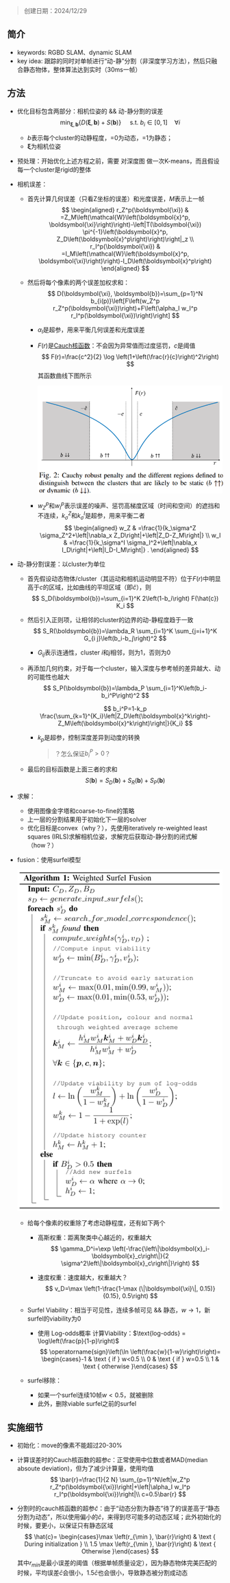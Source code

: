 > 创建日期：2024/12/29

## 简介

- keywords: RGBD SLAM、dynamic SLAM
- key idea: 跟踪的同时对单帧进行“动-静”分割（非深度学习方法），然后只融合静态物体，整体算法达到实时（30ms一帧）

## 方法

- 优化目标包含两部分：相机位姿的 && 动-静分割的误差
    $$
    \min _{\boldsymbol{\xi}, \boldsymbol{b}}\{D(\boldsymbol{\xi}, \boldsymbol{b})+S(\boldsymbol{b})\} \quad \text { s.t. } b_i \in[0,1] \quad \forall i
    $$

    - $b$表示每个cluster的动静程度，=0为动态，=1为静态；
    - $\boldsymbol{\xi}$为相机位姿

- 预处理：开始优化上述方程之前，需要 对深度图 做一次K-means，而且假设每一个cluster是rigid的整体

- 相机误差：

    - 首先计算几何误差（只看Z坐标的误差）和光度误差，$M$表示上一帧
        $$
        \begin{aligned}
        r_Z^p(\boldsymbol{\xi}) & =Z_M\left(\mathcal{W}\left(\boldsymbol{x}^p, \boldsymbol{\xi}\right)\right)-\left|T(\boldsymbol{\xi}) \pi^{-1}\left(\boldsymbol{x}^p, Z_D\left(\boldsymbol{x}^p\right)\right)\right|_z \\
        r_I^p(\boldsymbol{\xi}) & =I_M\left(\mathcal{W}\left(\boldsymbol{x}^p, \boldsymbol{\xi}\right)\right)-I_D\left(\boldsymbol{x}^p\right)
        \end{aligned}
        $$

    - 然后将每个像素的两个误差加权求和：
        $$
        D(\boldsymbol{\xi}, \boldsymbol{b})=\sum_{p=1}^N b_{i(p)}\left[F\left(w_Z^p r_Z^p(\boldsymbol{\xi})\right)+F\left(\alpha_I w_I^p r_I^p(\boldsymbol{\xi})\right)\right]
        $$

        - $\alpha_I$是超参，用来平衡几何误差和光度误差

        - $F(r)$是[Cauch核函数](https://arxiv.org/pdf/2302.07238)：不会因为异常值而过度惩罚，$c$是阈值
            $$
            F(r)=\frac{c^2}{2} \log \left(1+\left(\frac{r}{c}\right)^2\right)
            $$
            其函数曲线下图所示

            ![image-20241229233521414](images/image-20241229233521414.png)

        - $w_Z^p$和$w_I^p$表示误差的噪声、惩罚高梯度区域（时间和空间）的遮挡和不连续，$k_\sigma^Z$和$k_\sigma^I$是超参，用来平衡二者
            $$
            \begin{aligned}
            w_Z & =\frac{1}{k_\sigma^Z \sigma_Z^2+\left|\nabla_x Z_D\right|+\left|Z_D-Z_M\right|} \\
            w_I & =\frac{1}{k_\sigma^I \sigma_I^2+\left|\nabla_x I_D\right|+\left|I_D-I_M\right|} .
            \end{aligned}
            $$

- 动-静分割误差：以cluster为单位

    - 首先假设动态物体/cluster（其运动和相机运动明显不符）位于$F(r)$中明显高于$c$的区域，比如曲线的平坦区域（即$\hat c$），则
        $$
        S_D(\boldsymbol{b})=\sum_{i=1}^K 2\left(1-b_i\right) F(\hat{c}) K_i
        $$

    - 然后引入正则项，让相邻的cluster的边界的动-静程度趋于一致
        $$
        S_R(\boldsymbol{b})=\lambda_R \sum_{i=1}^K \sum_{j=i+1}^K G_{i j}\left(b_i-b_j\right)^2
        $$

        - $G_{i j}$表示连通性，cluster $i$和$j$相邻，则为1，否则为0

    - 再添加几何约束，对于每一个cluster，输入深度与参考帧的差异越大、动的可能性也越大
        $$
        S_P(\boldsymbol{b})=\lambda_P \sum_{i=1}^K\left(b_i-b_i^P\right)^2
        $$

        $$
        b_i^P=1-k_p \frac{\sum_{k=1}^{K_i}\left|Z_D\left(\boldsymbol{x}^k\right)-Z_M\left(\boldsymbol{x}^k\right)\right|}{K_i}
        $$

        - $k_p$是超参，控制深度差异到动度的转换

            > ？怎么保证$b_i^P>0$？

    - 最后的目标函数是上面三者的求和
        $$
        S(\boldsymbol{b})=S_D(\boldsymbol{b})+S_R(\boldsymbol{b})+S_P(\boldsymbol{b})
        $$

- 求解：
    - 使用图像金字塔和coarse-to-fine的策略
    - 上一层的分割结果用于初始化下一层的solver
    - 优化目标是convex（why？），先使用iteratively re-weighted least squares (IRLS)求解相机位姿，求解完后获取动-静分割的闭式解（how？）

- fusion：使用surfel模型
    
    ![image-20250118161943439](images/image-20250118161943439.png)
    
    - 给每个像素的权重除了考虑动静程度，还有如下两个
    
        - 高斯权重：距离聚类中心越近的，权重越大
            $$
            \gamma_D^i=\exp \left(-\frac{\left\|\boldsymbol{x}_i-\boldsymbol{x}_c\right\|}{2 \sigma^2\left\|\boldsymbol{x}_c\right\|}\right)
            $$
            
    
        - 速度权重：速度越大，权重越大？
            $$
            v_D=\max \left(1-\frac{1-\max (\|\boldsymbol{\xi}\|, 0.15)}{0.15}, 0.5\right)
            $$
            
    
    - Surfel Viability：相当于可见性，连续多帧可见 && 静态，$w \rightarrow 1$，新surfel的viability为0
    
        - 使用 Log-odds概率 计算Viability：$\text{log-odds} = \log\left(\frac{p}{1-p}\right)$​
            $$
            \operatorname{sign}\left(\ln \left(\frac{w}{1-w}\right)\right)= \begin{cases}-1 & \text { if } w<0.5 \\ 0 & \text { if } w=0.5 \\ 1 & \text { otherwise }\end{cases}
            $$
    
    - surfel移除：
    
        - 如果一个surfel连续10帧$w<0.5$，就被删除
        - 此外，删除viable surfel之前的surfel

## 实施细节

- 初始化：move的像素不能超过20-30%

- 计算误差时的Cauch核函数的超参$c$：正常使用中位数或者MAD(median absoute deviation)，但为了减少计算量，使用均值
    $$
    \bar{r}=\frac{1}{2 N} \sum_{p=1}^N\left|w_Z^p r_Z^p(\boldsymbol{\xi})\right|+\left|\alpha_I w_I^p r_I^p(\boldsymbol{\xi})\right|\\
    c=0.5\bar{r}
    $$

- 分割时的cauch核函数的超参$\hat{c}$：由于“动态分割为静态”待了的误差高于“静态分割为动态”，所以使用偏小的$\hat{c}$，来得到尽可能多的动态区域；此外初始化的时候，要更小，以保证只有静态区域
    $$
    \hat{c}= \begin{cases}\max \left(r_{\min }, \bar{r}\right) & \text { During initialization } \\ 1.5 \max \left(r_{\min }, \bar{r}\right) & \text { Otherwise }\end{cases}
    $$
    其中$r_{min}$是最小误差的阈值（根据单帧质量设定），因为静态物体完美匹配的时候，平均误差$\bar c$会很小，$1.5\bar c$也会很小，导致静态被分割成动态

    